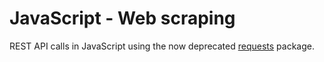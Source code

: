 # JavaScript - Web scraping

REST API calls in JavaScript using the now deprecated [requests](https://github.com/request/request) package.
